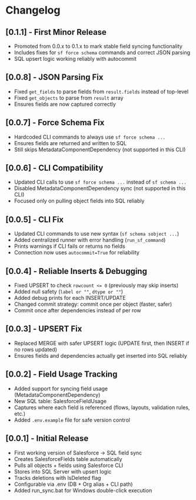 # Changelog

## [0.1.1] - First Minor Release
- Promoted from 0.0.x to 0.1.x to mark stable field syncing functionality
- Includes fixes for `sf force schema` commands and correct JSON parsing
- SQL upsert logic working reliably with autocommit

## [0.0.8] - JSON Parsing Fix
- Fixed `get_fields` to parse fields from `result.fields` instead of top-level
- Fixed `get_objects` to parse from `result` array
- Ensures fields are now captured correctly

## [0.0.7] - Force Schema Fix
- Hardcoded CLI commands to always use `sf force schema ...`
- Ensures fields are returned and written to SQL
- Still skips MetadataComponentDependency (not supported in this CLI)

## [0.0.6] - CLI Compatibility
- Updated CLI calls to use `sf force schema ...` instead of `sf schema ...`
- Disabled MetadataComponentDependency sync (not supported in this CLI)
- Focused only on pulling object fields into SQL reliably

## [0.0.5] - CLI Fix
- Updated CLI commands to use new syntax (`sf schema sobject ...`)
- Added centralized runner with error handling (`run_sf_command`)
- Prints warnings if CLI fails or returns no fields
- Connection now uses `autocommit=True` for reliability

## [0.0.4] - Reliable Inserts & Debugging
- Fixed UPSERT to check `rowcount <= 0` (previously may skip inserts)
- Added null safety (`label or ""`, `dtype or ""`)
- Added debug prints for each INSERT/UPDATE
- Changed commit strategy: commit once per object (faster, safer)
- Commit once after dependencies instead of per row

## [0.0.3] - UPSERT Fix
- Replaced MERGE with safer UPSERT logic (UPDATE first, then INSERT if no rows updated)
- Ensures fields and dependencies actually get inserted into SQL reliably

## [0.0.2] - Field Usage Tracking
- Added support for syncing field usage (MetadataComponentDependency)
- New SQL table: SalesforceFieldUsage
- Captures where each field is referenced (flows, layouts, validation rules, etc.)
- Added `.env.example` file for safe version control

## [0.0.1] - Initial Release
- First working version of Salesforce → SQL field sync
- Creates SalesforceFields table automatically
- Pulls all objects + fields using Salesforce CLI
- Stores into SQL Server with upsert logic
- Tracks deletions with IsDeleted flag
- Configurable via .env (DB + Org alias + CLI path)
- Added run_sync.bat for Windows double-click execution
